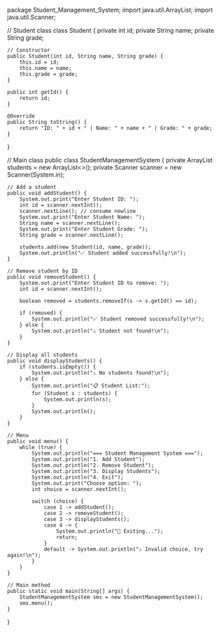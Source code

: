 package Student_Management_System;
import java.util.ArrayList;
import java.util.Scanner;

// Student class
class Student {
    private int id;
    private String name;
    private String grade;

    // Constructor
    public Student(int id, String name, String grade) {
        this.id = id;
        this.name = name;
        this.grade = grade;
    }

    public int getId() {
        return id;
    }

    @Override
    public String toString() {
        return "ID: " + id + " | Name: " + name + " | Grade: " + grade;
    }
}

// Main class
public class StudentManagementSystem {
    private ArrayList<Student> students = new ArrayList<>();
    private Scanner scanner = new Scanner(System.in);

    // Add a student
    public void addStudent() {
        System.out.print("Enter Student ID: ");
        int id = scanner.nextInt();
        scanner.nextLine(); // consume newline
        System.out.print("Enter Student Name: ");
        String name = scanner.nextLine();
        System.out.print("Enter Student Grade: ");
        String grade = scanner.nextLine();

        students.add(new Student(id, name, grade));
        System.out.println("✅ Student added successfully!\n");
    }

    // Remove student by ID
    public void removeStudent() {
        System.out.print("Enter Student ID to remove: ");
        int id = scanner.nextInt();

        boolean removed = students.removeIf(s -> s.getId() == id);

        if (removed) {
            System.out.println("✅ Student removed successfully!\n");
        } else {
            System.out.println("⚠️ Student not found!\n");
        }
    }

    // Display all students
    public void displayStudents() {
        if (students.isEmpty()) {
            System.out.println("⚠️ No students found!\n");
        } else {
            System.out.println("📋 Student List:");
            for (Student s : students) {
                System.out.println(s);
            }
            System.out.println();
        }
    }

    // Menu
    public void menu() {
        while (true) {
            System.out.println("=== Student Management System ===");
            System.out.println("1. Add Student");
            System.out.println("2. Remove Student");
            System.out.println("3. Display Students");
            System.out.println("4. Exit");
            System.out.print("Choose option: ");
            int choice = scanner.nextInt();

            switch (choice) {
                case 1 -> addStudent();
                case 2 -> removeStudent();
                case 3 -> displayStudents();
                case 4 -> {
                    System.out.println("👋 Exiting...");
                    return;
                }
                default -> System.out.println("⚠️ Invalid choice, try again!\n");
            }
        }
    }

    // Main method
    public static void main(String[] args) {
        StudentManagementSystem sms = new StudentManagementSystem();
        sms.menu();
    }
}
